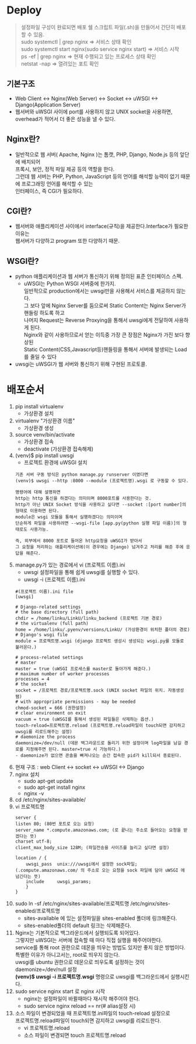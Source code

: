 # Deploy

>설정파일 구성이 완료되면 배포 쉘 스크립트 파일(.sh)을 만들어서 간단히 배포 할 수 있음.<br>
>sudo systemctl | grep nginx => 서비스 상태 확인<br>
>sudo systemctl start nginx(sudo service nginx start) => 서비스 시작<br>
>ps -ef | grep nginx => 현재 수행되고 있는 프로세스 상태 확인<br>
>netstat -nap => 열려있는 포트 확인


## 기본구조
- Web Client <-> Nginx(Web Server) <-> Socket <-> uWSGI <-> Django(Application Server)
- 웹서버와 uWSGI 사이에 port를 사용하지 않고 UNIX socket을 사용하면, overhead가 적어서 더 좋은 성능을 낼 수 있다.

## Nginx란?
- 일반적으로 웹 서버( Apache, Nginx )는 톰캣, PHP, Django, Node.js 등의 앞단에 배치되어<br> 프록시, 보안, 정적 파일 제공 등의 역할을 한다.<br>
  그런데 웹 서버는 PHP, Python, JavaScript 등의 언어를 해석할 능력이 없기 때문에 프로그래밍 언어를 해석할 수 있는<br> 인터페이스, 즉 CGI가 필요하다.

## CGI란?
- 웹서버와 애플리케이션 사이에서 interface(규칙)을 제공한다.Interface가 필요한 이유는<br> 웹서버가 다양하고 program 또한 다양하기 때문.

## WSGI란?
- python 애플리케이션과 웹 서버가 통신하기 위해 정의된 표준 인터페이스 스펙.<br>
  - uWSGI는 Python WSGI 서버중에 한가지.<br>
  일반적으로 production에서는 uwsgi만을 사용해서 서비스를 제공하지 않는다.<br>
  그 보다 앞에 Nginx Server를 둠으로써 Static Content는 Nginx Server가 핸들링 하도록 하고<br>
  나머지 Request는 Reverse Proxying을 통해서 uwsgi에게 전달하여 사용하게 된다.<br>
  Nginx와 같이 사용하므로서 얻는 이득중 가장 큰 장점은 Nginx가 가진 보다 향상된<br> Static Content(CSS,Javascript등)핸들링을 통해서
  서버에 발생되는 Load를 줄일 수 있다
- uwsgi는 uWSGI가 웹 서버와 통신하기 위해 구현된 프로토콜.

# 배포순서
1. pip install virtualenv
   - 가상환경 설치
2. virtualenv "가상환경 이름"
   - 가상환경 생성
3. source venv/bin/activate
   - 가상환경 접속
   - deactivate (가상환경 접속해제)
4. (venv)$ pip install uwsgi
   - 프로젝트 환경에 uWSGI 설치
    ````
    기존 서버 구동 방식은 python manage.py runserver 이였다면
    (venv)$ uwsgi --http :8000 --module (프로젝트명).wsgi 로 구동할 수 있다.
    
    명령어에 대해 설명하면
    http는 http 통신을 하겠다는 의미이며 8000포트를 사용한다는 것.
    http가 아닌 UNIX Socket 방식을 사용하고 싶다면 --socket :[port number]의 형태로 이용하면 된다.
    module은 wsgi 모듈을 통해서 실행하겠다는 의미이며
    단순하게 파일을 사용하려면 --wsgi-file [app.py(python 실행 파일 이름)]의 형태로도 사용가능.
    
    즉, 외부에서 8000 포트로 들어온 http요청을 uWSGI가 받아서
    그 요청을 처리하는 애플리케이션에(이 경우에는 Django) 넘겨주고 처리를 해준 후에 응답을 해준다.
    ````
5. manage.py가 있는 경로에서 vi (프로젝트 이름).ini
   - uwsgi 설정파일을 통해 쉽게 uwsgi를 실행할 수 있다.
   - uwsgi -i (프로젝트 이름).ini
    ```
    #(프로젝트 이름).ini file
    [uwsgi]
    
    # Django-related settings
    # the base directory (full path)
    chdir = /home/linku/LinkU/linku_backend (프로젝트 기본 경로)
    # the virtualenv (full path)
    home = /home/linku/.pyenv/versions/LinkU/ (가상환경이 위치한 폴더의 경로)
    # Django's wsgi file
    module = 프로젝트명.wsgi (django 프로젝트 생성시 생성되는 wsgi.py를 모듈로 불러온다.)
    
    # process-related settings
    # master
    master = true (uWSGI 프로세스를 master로 돌아가게 해준다.)
    # maximum number of worker processes
    processes = 4
    # the socket
    socket = /프로젝트 경로/프로젝트명.sock (UNIX socket 파일의 위치. 자동생성됌)
    # with appropriate permissions - may be needed
    chmod-socket = 666 (권한설정)
    # clear environment on exit
    vacuum = true (uWSGI를 통해서 생성된 파일들은 삭제하는 옵션.)
    touch-reload=프로젝트명.reload (프로젝트명.reload파일이 touch되면 감지하고 uwsgi를 리로드해주는 설정)
    # daemonize the process
    daemonize=/dev/null (데몬 백그라운드로 돌리기 위한 설정이며 log파일을 남길 경로를 지정해주면 된다. master=true 시 가능하다.)
    - daemonize가 없으면 콘솔을 빠져나오는 순간 접속한 pid가 kill되서 종료된다.    
    ```
6. 현재 구조 : web Client <-> socket <-> uWSGI <-> Django
7. nginx 설치
   - sudo apt-get update
   - sudo apt-get install nginx
   - nginx -v
8. cd /etc/nginx/sites-available/
9. vi 프로젝트명
    ```
    server {
    listen 80; (80번 포트로 오는 요청)
    server_name *.compute.amazonaws.com; (로 끝나는 주소로 들어오는 요청을 받겠다는 뜻)
    charset utf-8;
    client_max_body_size 128M; (파일전송을 사이즈를 늘리고 싶다면 설정) 

    location / {
        uwsgi_pass  unix:///uwsgi에서 설정한 sock파일; (.compute.amazonaws.com/ 의 주소로 오는 요청을 sock 파일에 담아 uWSGI 에 넘긴다는 뜻)
        include     uwsgi_params;
        }
    }
    ```
10. sudo ln -sf /etc/nginx/sites-available/프로젝트명 /etc/nginx/sites-enabled/프로젝트명
    - sites-available 에 있는 설정파일을 sites-enabled 폴더에 링크해준다.
    - sites-enabled폴더의 default 링크는 삭제해준다.
11. Nginx는 기본적으로 백그라운드에서 실행되도록 되어있다. <br>
    그렇지만 uWSGI는 서버에 접속할 때 마다 직접 실행을 해주어야한다.<br>
    service를 통해 root 권한으로 데몬을 띄우는 방법도 있지만 좋지 않은 방법이다.<br>
    특별한 이유가 아니고서는, root로 띄우지 않는다.<br>
    uwsgi를 ubuntu 권한으로 데몬으로 띄우도록 설정하는 것이 daemonize=/dev/null 설정<br>
    **(venv)$ uwsgi -i 프로젝트명.wsgi** 명령으로 uwsgi를 백그라운드에서 실행시킨다.
12. sudo service nginx start 로 nginx 시작
    - nginx는 설정파일이 바뀔때마다 재시작 해주어야 한다.
    - sudo service nginx reload == nr(# alias설정 시)
13. 소스 파일이 변경되었을 때 프로젝트명.ini파일의 touch-reload 설정으로<br> 프로젝트명.reload파일이 touch되면 감지하고 uwsgi를 리로드한다.
    - vi 프로젝트명.reload
    - 소스 파일이 변경되면 touch 프로젝트명.reload